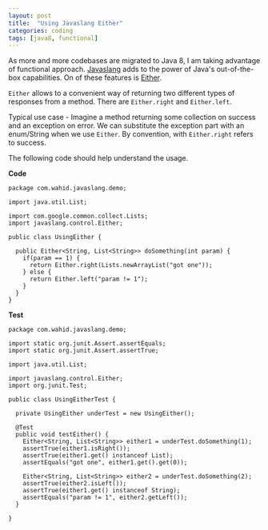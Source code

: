 ```yaml
---
layout: post
title:  "Using Javaslang Either"
categories: coding
tags: [java8, functional]
---
```


As more and more codebases are migrated to Java 8, I am taking advantage of functional approach. [Javaslang](http://www.javaslang.io/) adds to the power of Java's out-of-the-box capabilities. On of these features is [Either](http://static.javadoc.io/io.javaslang/javaslang/2.1.0-alpha/index.html?javaslang/control/Either.html).


<!--more-->

`Either` allows to a convenient way of returning two different types of responses from a method. There are `Either.right` and `Either.left`.

Typical use case - Imagine a method returning some collection on success and an exception on error. We can substitute the exception part with an enum/String when we use `Either`. By convention, with `Either.right` refers to success.

The following code should help understand the usage.

**Code**

````
package com.wahid.javaslang.demo;

import java.util.List;

import com.google.common.collect.Lists;
import javaslang.control.Either;

public class UsingEither {

  public Either<String, List<String>> doSomething(int param) {
    if(param == 1) {
      return Either.right(Lists.newArrayList("got one"));
    } else {
      return Either.left("param != 1");
    }
  }
}

````

**Test**

````
package com.wahid.javaslang.demo;

import static org.junit.Assert.assertEquals;
import static org.junit.Assert.assertTrue;

import java.util.List;

import javaslang.control.Either;
import org.junit.Test;

public class UsingEitherTest {

  private UsingEither underTest = new UsingEither();

  @Test
  public void testEither() {
    Either<String, List<String>> either1 = underTest.doSomething(1);
    assertTrue(either1.isRight());
    assertTrue(either1.get() instanceof List);
    assertEquals("got one", either1.get().get(0));

    Either<String, List<String>> either2 = underTest.doSomething(2);
    assertTrue(either2.isLeft());
    assertTrue(either1.get() instanceof String);
    assertEquals("param != 1", either2.getLeft());
  }

}
````
